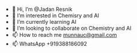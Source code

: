 - 👋 Hi, I’m @Jadan Resnik
- 👀 I’m interested in Chemisry and AI
- 🌱 I’m currently learning AI
- 💞️ I’m looking to collaborate on Chemistry and AI
- 📫 How to reach me munnauc@gmail.com
- 📫 WhatsApp +919388186092

<!---
munnauc/munnauc is a ✨ special ✨ repository because its `README.md` (this file) appears on your GitHub profile.
You can click the Preview link to take a look at your changes.
--->
